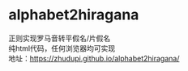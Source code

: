 # alphabet2hiragana
正则实现罗马音转平假名/片假名<br>
纯html代码，任何浏览器均可实现<br>
地址：https://zhudupi.github.io/alphabet2hiragana/
